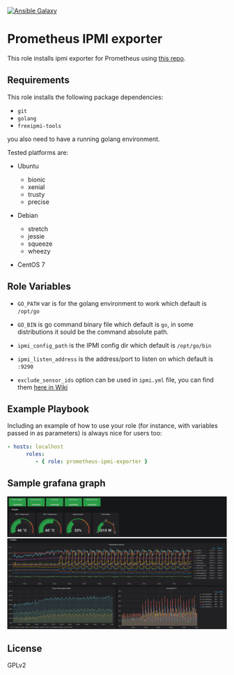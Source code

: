 [![Ansible Galaxy](https://img.shields.io/badge/ansible--galaxy-pyguy.prometheus__ipmi__exporter-blue.svg)](https://galaxy.ansible.com/pyguy/prometheus_ipmi_exporter)

Prometheus IPMI exporter
========================

This role installs ipmi exporter for Prometheus using [this repo](https://github.com/soundcloud/ipmi_exporter).

Requirements
------------

This role installs the following package dependencies:
  * `git`
  * `golang`
  * `freeipmi-tools`

you also need to have a running golang environment.

Tested platforms are:

  * Ubuntu
    * bionic
    * xenial
    * trusty
    * precise


  * Debian
    * stretch
    * jessie
    * squeeze
    * wheezy


  * CentOS 7

Role Variables
--------------

* `GO_PATH` var is for the golang environment to work which default is `/opt/go`

* `GO_BIN` is go command binary file which default is `go`, in some distributions
  it sould be the command absolute path.

* `ipmi_config_path` is the IPMI config dir which default is `/opt/go/bin`

* `ipmi_listen_address`  is the address/port to listen on which default is `:9290`

*  `exclude_sensor_ids` option can be used in `ipmi.yml` file, you can find them [here in Wiki](https://github.com/pyguy/ansible-prom-ipmi-exporter/wiki/IPMI-Sensors)

Example Playbook
----------------

Including an example of how to use your role (for instance, with variables passed in as parameters) is always nice for users too:

```yml
- hosts: localhost
      roles:
         - { role: prometheus-ipmi-exporter }
```

Sample grafana graph
--------------------
![ipmi-general-status-grafana](/imgs/ipmi-general-status-grafana.png)
![ipmi-graphs-grafana](/imgs/ipmi-graphs-grafana.png)

License
-------

GPLv2
